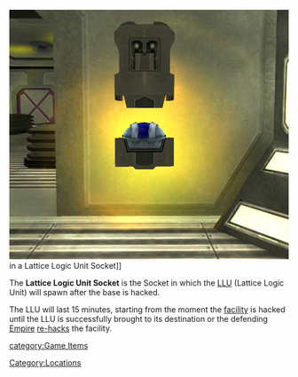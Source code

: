 ![](images/LLU.jpg "fig:LLU.jpg") in a Lattice Logic Unit Socket\]\]

The **Lattice Logic Unit Socket** is the Socket in which the
[LLU](LLU.md "wikilink") (Lattice Logic Unit) will spawn after the base is
hacked.

The LLU will last 15 minutes, starting from the moment the
[facility](facility.md "wikilink") is hacked until the LLU is successfully
brought to its destination or the defending [Empire](Empire.md "wikilink")
[re-hacks](Hack.md "wikilink") the facility.

[category:Game Items](category:Game_Items.md "wikilink")

[Category:Locations](Category:Locations.md "wikilink")
